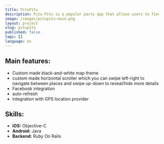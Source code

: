 ```yaml
---
title: PituPitu
description: Pitu Pitu is a popular party app that allows users to find best parties in Polish main cities such as Tricity, Warsaw, Cracow, Poznan or Wroclaw. Users can easily locate night shops, public transport, places to eat and sleep. The app has a heavily customized look and feel. We developed both iPhone and Android versions of the app.
image: /images/pitupitu-main.png
layout: project
slug: pitupitu
published: false
tags: []
language: en
---
```


## Main features:

- Custom made black-and-white map theme
- custom made horizontal scroller which you can swipe left-right to navigate between places and swipe up-down to reveal/hide more details
- Facebook integration
- auto-refresh
- integration with GPS location provider

## Skills:

- **iOS:** Objective-C
- **Android:** Java
- **Backend:** Ruby On Rails
